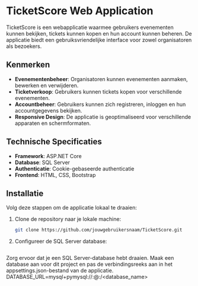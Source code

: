 # TicketScore Web Application

TicketScore is een webapplicatie waarmee gebruikers evenementen kunnen bekijken, tickets kunnen kopen en hun account kunnen beheren. De applicatie biedt een gebruiksvriendelijke interface voor zowel organisatoren als bezoekers.

## Kenmerken

- **Evenementenbeheer**: Organisatoren kunnen evenementen aanmaken, bewerken en verwijderen.
- **Ticketverkoop**: Gebruikers kunnen tickets kopen voor verschillende evenementen.
- **Accountbeheer**: Gebruikers kunnen zich registreren, inloggen en hun accountgegevens bekijken.
- **Responsive Design**: De applicatie is geoptimaliseerd voor verschillende apparaten en schermformaten.

## Technische Specificaties

- **Framework**: ASP.NET Core
- **Database**: SQL Server
- **Authenticatie**: Cookie-gebaseerde authenticatie
- **Frontend**: HTML, CSS, Bootstrap

## Installatie

Volg deze stappen om de applicatie lokaal te draaien:

1. Clone de repository naar je lokale machine:
   ```bash
   git clone https://github.com/jouwgebruikersnaam/TicketScore.git
2. Configureer de SQL Server database:
   ```bash
  Zorg ervoor dat je een SQL Server-database hebt draaien. Maak een database aan voor dit project en pas de verbindingsreeks aan in het appsettings.json-bestand van de applicatie.
DATABASE_URL=mysql+pymysql://<username>:<password>@<host>:<port>/<database_name>